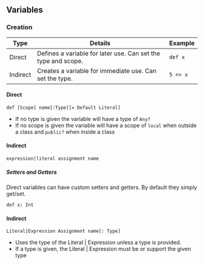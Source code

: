 ## Variables

### Creation
| Type | Details | Example |
| ---- | ------- | ------- |
| Direct | Defines a variable for later use. Can set the type and scope. | `def x` |
| Indirect | Creates a variable for immediate use. Can set the type. | `5 => x` |

#### Direct

`def [Scope] name[:Type][= Default Literal]`
* If no type is given the variable will have a type of `Any?`
* If no scope is given the variable will have a scope of `local` when outside a class
and `public?` when inside a class

#### Indirect

`expression|literal assignment name`

##### Setters and Getters

Direct variables can have custom setters and getters. By default they simply get/set.
```
def x: Int

```

#### Indirect

`Literal|Expression Assignment name[: Type]`
* Uses the type of the Literal | Expression unless a type is provided.
* If a type is given, the Literal | Expression must be or support the given type
